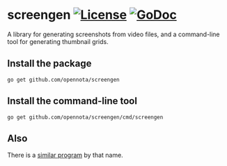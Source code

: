 screengen [![License](http://img.shields.io/:license-gpl3-blue.svg)](http://www.gnu.org/licenses/gpl-3.0.html) [![GoDoc](https://godoc.org/github.com/opennota/screengen?status.svg)](http://godoc.org/github.com/opennota/screengen)
=========

A library for generating screenshots from video files, and a command-line tool for generating thumbnail grids.

## Install the package

    go get github.com/opennota/screengen

## Install the command-line tool

    go get github.com/opennota/screengen/cmd/screengen

## Also

There is a [similar program](http://kochkin.tk/doku.php/screengen/start) by that name.
